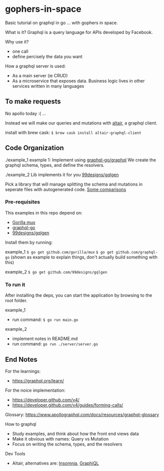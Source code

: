 # gophers-in-space
Basic tutorial on graphql in go ... with gophers in space.

What is it?
Graphql is a query language for APIs developed by Facebook.

Why use it?
- one call
- define percisely the data you want

How a graphql server is used:
- As a main server (ie CRUD)
- As a microservice that exposes data. Business logic lives in other services written in many languages

## To make requests

No apollo today :( ...

Instead we will make our queries and mutations with [altair](https://github.com/imolorhe/altair), a graphql client.

install with brew cask:
`$ brew cask install altair-graphql-client`


## Code Organization

./example_1
 example 1: Implement using [graphql-go/graphql](https://github.com/graphql-go/graphql)
 We create the graphql schema, types, and define the resolvers.

./example_2
 Lib implements it for you [99designs/gqlgen](https://github.com/99designs/gqlgen)

Pick a library that will manage splitting the schema and mutations in seperate files with autogenerated code.
[Some comparisons](https://gqlgen.com/feature-comparison/)

### Pre-requisites

This examples in this repo depend on:
- [Gorilla mux](http://www.gorillatoolkit.org/pkg/mux)
- [graphql-go](https://github.com/graphql-go/graphql)
- [99designs/gqlgen](https://github.com/99designs/gqlgen)

Install them by running:

example_1
 `$ go get github.com/gorilla/mux`
 `$ go get github.com/graphql-go`
 (shown as example to explain things, don't actually build something with this)

example_2
 `$ go get github.com/99designs/gqlgen`

### To run it

After installing the deps, you can start the application by browsing to the root folder.

example_1
- run command:
 `$ go run main.go`

example_2
- implement notes in README.md
- run command:
 `go run ./server/server.go`

## End Notes

For the learnings:
- https://graphql.org/learn/

For the noice implementation:
- https://developer.github.com/v4/
- https://developer.github.com/v4/guides/forming-calls/

Glossary:
https://www.apollographql.com/docs/resources/graphql-glossary

How to graphql
- Study examples, and think about how the front end views data
- Make it obvious with names: Query vs Mutation
- Focus on writing the schema, types, and the resolvers

Dev Tools
- Altair, alternatives are: [Insomnia](https://github.com/getinsomnia/insomnia), [GraphiQL](https://github.com/graphql/graphiql)
